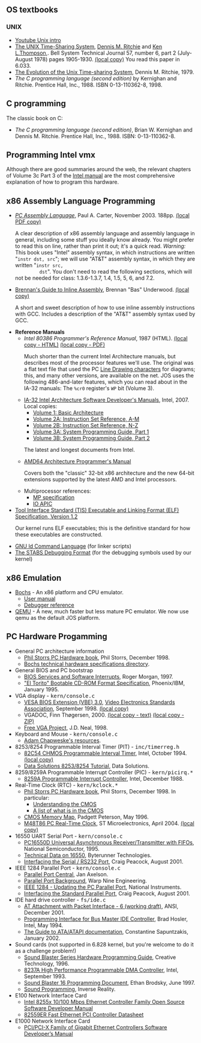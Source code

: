 <h2>OS textbooks</h2>
<h3>UNIX</h3>
<ul>
   <li>    <a href="https://www.youtube.com/watch?v=tc4ROCJYbm0">Youtube Unix intro</a>
   <li>	<a href="http://citeseer.ist.psu.edu/10962.html">
      The UNIX Time-Sharing System</a>,
      <a href="http://cm.bell-labs.com/who/dmr/">Dennis
      M. Ritchie</a>
      and <a href="http://cm.bell-labs.com/who/ken/">Ken
      L.Thompson</a>,.
      Bell System Technical Journal 57, number 6, part 2
      (July-August 1978) pages 1905-1930.
      <a href="readings/ritchie78unix.pdf">(local copy)</a>
      You read this paper in 6.033.
   <li>	<a href="http://www.read.seas.harvard.edu/~kohler/class/aosref/ritchie84evolution.pdf">
      The Evolution of the Unix Time-sharing System</a>,
      Dennis M. Ritchie, 1979.
   <li><i>The C programming language (second edition)</i> by Kernighan
      and Ritchie. Prentice Hall, Inc., 1988. ISBN 0-13-110362-8, 1998.
</ul>
<h2>C programming</h2>
<p>The classic book on C:</p>
<ul>
   <li><i>The C programming language (second edition)</i>, Brian W. Kernighan
      and Dennis M. Ritchie. Prentice Hall, Inc., 1988. ISBN: 0-13-110362-8.
   </li>
</ul>
<h2>Programming Intel vmx</h2>
<p>Although there are good summaries around the web, the relevant chapters of 
   Volume 3c Part 3 of the 
   <a href="ref/vmx/64-ia-32-architectures-software-developer-vol-3c-part-3-manual.pdf">Intel manual</a> 
   are the most comprehensive explanation of how to program 
   this hardware.
</p>
<h2>x86 Assembly Language Programming</h2>
<ul>
   <li>
      <a href='http://www.drpaulcarter.com/pcasm/'><i>PC Assembly
      Language</i></a>, Paul A. Carter, November 2003.  188pp.  <a
         href='ref/carter03pc.pdf'>(local PDF copy)</a>
      <p class='note'>A clear description of x86 assembly language and assembly
         language in general, including some stuff you ideally know already.
         You might prefer to read this on line, rather than print it out; it's a
         quick read.  <i>Warning:</i> This book uses "Intel" assembly syntax, in
         which instructions are written "<code>instr dst, src</code>"; we will use
         "AT&amp;T" assembly syntax, in which they are written "<code>instr src,
         dst</code>".  You don't need to read the following sections, which will
         not be needed for class: 1.3.6-1.3.7, 1.4, 1.5, 5, 6, and 7.2.
      </p>
   </li>
   <li>
      <a
         href='http://www.delorie.com/djgpp/doc/brennan/brennan_att_inline_djgpp.html'>Brennan's
      Guide to Inline Assembly</a>, Brennan "Bas" Underwood.  <a
         href='ref/brennansguide.html'>(local copy)</a>
      <p class='note'>A short and sweet description of how to use inline assembly
         instructions with GCC.  Includes a description of the "AT&amp;T" assembly
         syntax used by GCC.
      </p>
   </li>
   <li>
      <b>Reference Manuals</b>
      <ul>
         <li>
            <i>Intel 80386 Programmer's Reference Manual</i>, 1987 (HTML).
            <a href="ref/i386/toc.htm">(local copy - HTML)</a>
            <a href='ref/i386.pdf'>(local copy - PDF)</a>
            <p class='note'>Much shorter than the current Intel Architecture manuals,
               but describes most of the processor features we'll use.  The original was
               a flat text file that used the PC <a
                  href='ref/codepage437linedrawing.gif'>Line Drawing characters</a> for
               diagrams; this, and many other versions, are available on the
               net. JOS uses the following 486-and-later features, which you
               can read about in the IA-32 manuals: The
               <code>%cr0</code> register's <code>WP</code> bit (Volume 3).
            </p>
         </li>
         <li>
            <a
               href="http://developer.intel.com/products/processor/manuals/index.htm">IA-32
            Intel Architecture Software Developer's Manuals</a>, Intel, 2007.  Local copies:
            <ul>
               <li>	<a href="ref/ia32/IA32-1.pdf">
                  Volume 1: Basic Architecture</a>
               </li>
               <li>	<a href="ref/ia32/IA32-2A.pdf">
                  Volume 2A: Instruction Set Reference, A-M</a>
               </li>
               <li>	<a href="ref/ia32/IA32-2B.pdf">
                  Volume 2B: Instruction Set Reference, N-Z</a>
               </li>
               <li>	<a href="ref/ia32/IA32-3A.pdf">
                  Volume 3A: System Programming Guide, Part 1</a>
               </li>
               <li>	<a href="ref/ia32/IA32-3B.pdf">
                  Volume 3B: System Programming Guide, Part 2</a>
               </li>
            </ul>
            <p class='note'>The latest and longest documents from Intel.</p>
         </li>
         <li>
            <a
               href="http://www.amd.com/us-en/Processors/DevelopWithAMD/0,,30_2252_739_7044,00.html">AMD64 Architecture Programmer's Manual</a>
            <p class='note'>Covers both the "classic" 32-bit x86 architecture and the
               new 64-bit extensions supported by the latest AMD and Intel
               processors.
            </p>
         </li>
         <li>
            Multiprocessor references:
            <ul>
               <li>	<a href="ref/ia32/MPspec.pdf">MP
                  specification</a>
               </li>
               <li>	<a href="ref/ia32/ioapic.pdf">IO APIC</a></li>
            </ul>
         </li>
      </ul>
   </li>
   <li>
      <a href="ref/elf-1.2.pdf">Tool Interface Standard (TIS) Executable and
      Linking Format (ELF) Specification, Version
      1.2</a>
      <p class='note'>Our kernel runs ELF executables; this is the definitive
         standard for how these executables are constructed.
      </p>
   </li>
   <li><a
      href='http://ftp.gnu.org/pub/old-gnu/Manuals/ld-2.9.1/html_node/ld_5.html'>GNU ld Command Language</a> (for linker scripts)</li>
   <li><a href="http://sources.redhat.com/gdb/onlinedocs/stabs.html">The STABS Debugging Format</a> (for the debugging symbols used by our kernel)</li>
</ul>
<h2>x86 Emulation</h2>
<ul>
   <li>
      <a href="http://bochs.sourceforge.net">Bochs</a> - An x86 platform
      and CPU emulator.
      <ul>
         <li><a
            href="http://bochs.sourceforge.net/doc/docbook/user/index.html">User
            manual</a>
         </li>
         <li><a
            href="http://bochs.sourceforge.net/doc/docbook/user/internal-debugger.html">Debugger
            reference</a>
         </li>
      </ul>
   </li>
   <li>	<a href="http://bellard.org/qemu/">QEMU</a> -
      A new, much faster but less mature PC emulator.
      We now use qemu as the default JOS platform.
   </li>
</ul>
<h2> PC Hardware Progamming </h2>
<ul>
   <li>
      General PC architecture information
      <ul>
         <li>	<a href="http://web.archive.org/web/20040603021346/http://members.iweb.net.au/~pstorr/pcbook/">
            Phil Storrs PC Hardware book</a>,
            Phil Storrs, December 1998.
         <li>	<a href="http://bochs.sourceforge.net/techdata.html">
            Bochs technical hardware specifications directory</a>.
      </ul>
   <li>
      General BIOS and PC bootstrap
      <ul>
         <!--	<li>	<a href="http://www.bioscentral.com/">BIOS Central</a> -->
         <li>	<a href="http://www.htl-steyr.ac.at/~morg/pcinfo/hardware/interrupts/inte1at0.htm">BIOS Services and Software Interrupts</a>,
            Roger Morgan, 1997.
         <li>	<a href="readings/boot-cdrom.pdf">
            "El Torito" Bootable CD-ROM Format Specification</a>,
            Phoenix/IBM, January 1995.
      </ul>
   <li>
      VGA display - <samp>kern/console.c</samp>
      <ul>
         <li>	<a href="http://web.archive.org/web/20080302090304/http://www.vesa.org/public/VBE/vbe3.pdf">
            VESA BIOS Extension (VBE) 3.0</a>,
            <a href="http://www.vesa.org/">
            Video Electronics Standards Association</a>,
            September 1998.
            <a href="readings/hardware/vbe3.pdf">(local copy)</a>
         <li>	VGADOC, Finn Th&oslash;gersen, 2000.
            <a href="readings/hardware/vgadoc/">(local copy - text)</a>
            <a href="readings/hardware/vgadoc4b.zip">(local copy - ZIP)</a>
         <li>	<a href="http://www.osdever.net/FreeVGA/home.htm">
            Free VGA Project</a>, J.D. Neal, 1998.
      </ul>
   <li>
      Keyboard and Mouse - <samp>kern/console.c</samp>
      <ul>
         <li>	<a
            href="http://www.computer-engineering.org/index.html">Adam
            Chapweske's resources</a>.
      </ul>
   <li>
      8253/8254 Programmable Interval Timer (PIT)
      - <samp>inc/timerreg.h</samp>
      <ul>
         <li>	<a href="http://www.intel.com/design/archives/periphrl/docs/23124406.htm">82C54 CHMOS Programmable Interval Timer</a>,
            Intel, October 1994.
            <a href="readings/hardware/82C54.pdf">(local copy)</a>
         <li>	<a href="http://www.decisioncards.com/io/tutorials/8254_tut.html">Data Solutions 8253/8254 Tutorial</a>,
            Data Solutions.
      </ul>
   <li>
      8259/8259A Programmable Interrupt Controller (PIC)
      - <samp>kern/picirq.*</samp>
      <ul>
         <li>	<a href="readings/hardware/8259A.pdf">
            8259A Programmable Interrupt Controller</a>,
            Intel, December 1988.
      </ul>
   <li>
      Real-Time Clock (RTC)
      - <samp>kern/kclock.*</samp>
      <ul>
         <li>
            <a href="http://web.archive.org/web/20040603021346/http://members.iweb.net.au/~pstorr/pcbook/">
            Phil Storrs PC Hardware book</a>,
            Phil Storrs, December 1998.  In particular:
            <ul>
               <li>	<a href="http://web.archive.org/web/20040603021346/http://members.iweb.net.au/~pstorr/pcbook/book5/cmos.htm">Understanding the CMOS</a>
               <li>	<a href="http://web.archive.org/web/20040603021346/http://members.iweb.net.au/~pstorr/pcbook/book5/cmoslist.htm">A list of what is in the CMOS</a>
            </ul>
         <li>	<a href="http://bochs.sourceforge.net/techspec/CMOS-reference.txt">
            CMOS Memory Map</a>, Padgett Peterson, May 1996.
         <li>	<a href="http://www.st.com/internet/com/TECHNICAL_RESOURCES/TECHNICAL_LITERATURE/DATASHEET/CD00001009.pdf">
            M48T86 PC Real-Time Clock</a>,
            ST Microelectronics, April 2004.
            <a href="readings/hardware/M48T86.pdf">(local copy)</a>
      </ul>
   <li>
      16550 UART Serial Port - <samp>kern/console.c</samp>
      <ul>
         <li>	<a href="http://www.national.com/pf/PC/PC16550D.html">
            PC16550D Universal Asynchronous Receiver/Transmitter
            with FIFOs</a>,
            National Semiconductor, 1995.
         <li>	<a href="http://byterunner.com/16550.html">
            Technical Data on 16550</a>,
            Byterunner Technologies.
         <li>	<a href="http://www.beyondlogic.org/serial/serial.htm">
            Interfacing the Serial / RS232 Port</a>,
            Craig Peacock, August 2001.
      </ul>
   <li>
      IEEE 1284 Parallel Port - <samp>kern/console.c</samp>
      <ul>
         <li>	<a href="http://www.lvr.com/parport.htm">
            Parallel Port Central</a>, Jan Axelson.
         <li>	<a href="http://www.fapo.com/porthist.htm">
            Parallel Port Background</a>, Warp Nine Engineering.
         <li>	<a href="http://zone.ni.com/devzone/cda/tut/p/id/3466">
            IEEE 1284 - Updating the PC Parallel Port</a>,
            National Instruments.
         <li>	<a href="http://www.beyondlogic.org/spp/parallel.htm">
            Interfacing the Standard Parallel Port</a>,
            Craig Peacock, August 2001.
      </ul>
   <li>
      IDE hard drive controller - <samp>fs/ide.c</samp>
      <ul>
         <li>	<a href="readings/hardware/ATA-d1410r3a.pdf">
            AT Attachment with Packet Interface - 6 (working draft)</a>,
            ANSI, December 2001.
         <li>	<a href="readings/hardware/IDE-BusMaster.pdf">
            Programming Interface for Bus Master IDE Controller</a>,
            Brad Hosler, Intel, May 1994.
         <li>	<a href="http://suif.stanford.edu/~csapuntz/ide.html">
            The Guide to ATA/ATAPI documentation</a>,
            Constantine Sapuntzakis, January 2002.
      </ul>
   <li>
      Sound cards
      (not supported in 6.828 kernel,
      but you're welcome to do it as a challenge problem!)
      <ul>
         <!--	<li>	<a href="http://www.stud.fh-hannover.de/~heineman/proginfo.htm">
            Signal Processing using Sound Cards</a> -->
         <li>	<a href="readings/hardware/SoundBlaster.pdf">
            Sound Blaster Series Hardware Programming Guide</a>,
            Creative Technology, 1996.
         <li>	<a href="readings/hardware/8237A.pdf">
            8237A High Performance Programmable DMA Controller</a>,
            Intel, September 1993.
         <li>	<a href="http://homepages.cae.wisc.edu/~brodskye/sb16doc/sb16doc.html">
            Sound Blaster 16 Programming Document</a>,
            Ethan Brodsky, June 1997.
         <li>	<a href="http://www.inversereality.org/tutorials/sound%20programming/soundprogramming.html">Sound Programming</a>,
            Inverse Reality.
      </ul>
   <li>
      E100 Network Interface Card
      <ul>
         <li>	<a href="readings/hardware/8255X_OpenSDM.pdf">
            Intel 8255x 10/100 Mbps Ethernet Controller Family Open Source Software Developer Manual</a>
         <li>	<a href="readings/hardware/82559ER_datasheet.pdf">82559ER Fast Ethernet PCI Controller Datasheet</a>
      </ul>
   <li>
      E1000 Network Interface Card
      <ul>
         <li><a href="readings/hardware/8254x_GBe_SDM.pdf">PCI/PCI-X
            Family of Gigabit Ethernet Controllers Software Developer’s
            Manual</a>
         </li>
      </ul>
   </li>
</ul>
